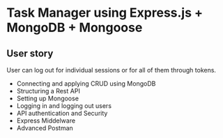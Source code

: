 # Task Manager using Express.js + MongoDB + Mongoose

## User story
User can log out for individual sessions or for all of them through tokens.

- Connecting and applying CRUD using MongoDB
- Structuring a Rest API
- Setting up Mongoose
- Logging in and logging out users
- API authentication and Security
- Express Middelware
- Advanced Postman


